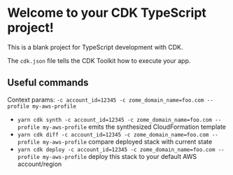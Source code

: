 # Welcome to your CDK TypeScript project!

This is a blank project for TypeScript development with CDK.

The `cdk.json` file tells the CDK Toolkit how to execute your app.

## Useful commands

Context params: `-c account_id=12345 -c zome_domain_name=foo.com --profile my-aws-profile`

- `yarn cdk synth -c account_id=12345 -c zome_domain_name=foo.com --profile my-aws-profile` emits the synthesized CloudFormation template
- `yarn cdk diff -c account_id=12345 -c zome_domain_name=foo.com --profile my-aws-profile` compare deployed stack with current state
- `yarn cdk deploy -c account_id=12345 -c zome_domain_name=foo.com --profile my-aws-profile` deploy this stack to your default AWS account/region
